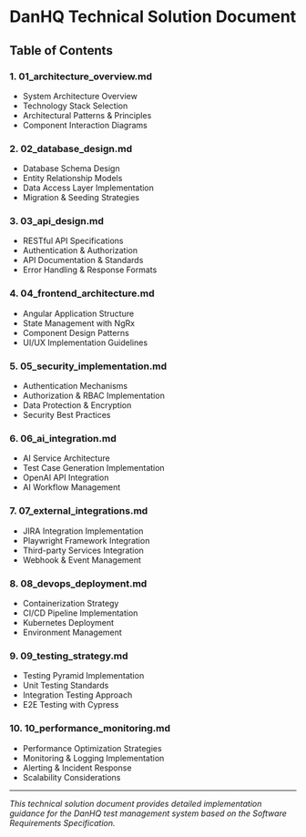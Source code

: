# DanHQ Technical Solution Document

## Table of Contents

### 1. **01_architecture_overview.md**
- System Architecture Overview
- Technology Stack Selection
- Architectural Patterns & Principles
- Component Interaction Diagrams

### 2. **02_database_design.md**
- Database Schema Design
- Entity Relationship Models
- Data Access Layer Implementation
- Migration & Seeding Strategies

### 3. **03_api_design.md**
- RESTful API Specifications
- Authentication & Authorization
- API Documentation & Standards
- Error Handling & Response Formats

### 4. **04_frontend_architecture.md**
- Angular Application Structure
- State Management with NgRx
- Component Design Patterns
- UI/UX Implementation Guidelines

### 5. **05_security_implementation.md**
- Authentication Mechanisms
- Authorization & RBAC Implementation
- Data Protection & Encryption
- Security Best Practices

### 6. **06_ai_integration.md**
- AI Service Architecture
- Test Case Generation Implementation
- OpenAI API Integration
- AI Workflow Management

### 7. **07_external_integrations.md**
- JIRA Integration Implementation
- Playwright Framework Integration
- Third-party Services Integration
- Webhook & Event Management

### 8. **08_devops_deployment.md**
- Containerization Strategy
- CI/CD Pipeline Implementation
- Kubernetes Deployment
- Environment Management

### 9. **09_testing_strategy.md**
- Testing Pyramid Implementation
- Unit Testing Standards
- Integration Testing Approach
- E2E Testing with Cypress

### 10. **10_performance_monitoring.md**
- Performance Optimization Strategies
- Monitoring & Logging Implementation
- Alerting & Incident Response
- Scalability Considerations

---

*This technical solution document provides detailed implementation guidance for the DanHQ test management system based on the Software Requirements Specification.*